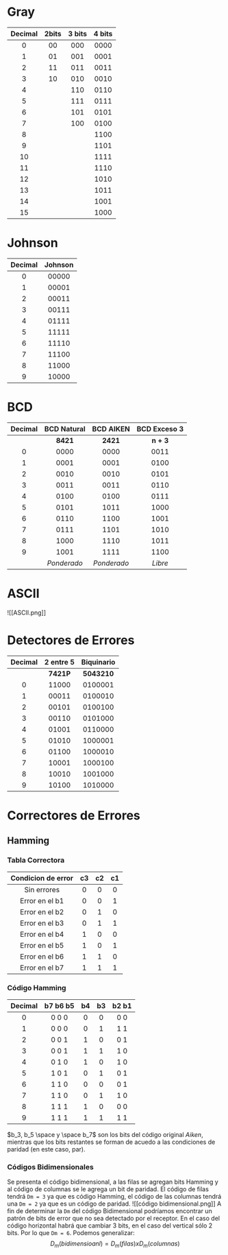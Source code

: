 # Gray

| Decimal | 2bits | 3 bits | 4 bits |
|:-------:|:-----:|:------:|:------:|
|    0    |  00   |  000   |  0000  |
|    1    |  01   |  001   |  0001  |
|    2    |  11   |  011   |  0011  |
|    3    |  10   |  010   |  0010  |
|    4    |       |  110   |  0110  |
|    5    |       |  111   |  0111  |
|    6    |       |  101   |  0101  |
|    7    |       |  100   |  0100  |
|    8    |       |        |  1100  |
|    9    |       |        |  1101  |
|   10    |       |        |  1111  |
|   11    |       |        |  1110  |
|   12    |       |        |  1010  |
|   13    |       |        |  1011  |
|   14    |       |        |  1001  |
|   15    |       |        |  1000  |
# Johnson
| Decimal | Johnson |
|:-------:|:-------:|
|    0    |  00000  |
|    1    |  00001  |
|    2    |  00011  |
|    3    |  00111  |
|    4    |  01111  |
|    5    |  11111  |
|    6    |  11110  |
|    7    |  11100  |
|    8    |  11000  |
|    9    |  10000  |
# BCD
| Decimal | BCD Natural |  BCD AIKEN  | BCD Exceso 3 |
|:-------:|:-----------:|:-----------:|:------------:|
|         |  **8421**   |  **2421**   |  **n + 3**   |
|    0    |    0000     |    0000     |     0011     |
|    1    |    0001     |    0001     |     0100     |
|    2    |    0010     |    0010     |     0101     |
|    3    |    0011     |    0011     |     0110     |
|    4    |    0100     |    0100     |     0111     |
|    5    |    0101     |    1011     |     1000     |
|    6    |    0110     |    1100     |     1001     |
|    7    |    0111     |    1101     |     1010     |
|    8    |    1000     |    1110     |     1011     |
|    9    |    1001     |    1111     |     1100     |
|         | *Ponderado* | *Ponderado* |   *Libre*    |
# ASCII
![[ASCII.png]]
# Detectores de Errores
| Decimal | 2 entre 5 | Biquinario  |
|:-------:|:---------:|:-----------:|
|         | **7421P** | **5043210** |
|    0    |   11000   |   0100001   |
|    1    |   00011   |   0100010   |
|    2    |   00101   |   0100100   |
|    3    |   00110   |   0101000   |
|    4    |   01001   |   0110000   |
|    5    |   01010   |   1000001   |
|    6    |   01100   |   1000010   |
|    7    |   10001   |   1000100   |
|    8    |   10010   |   1001000   |
|    9    |   10100   |   1010000   |
# Correctores de Errores
## Hamming
### Tabla Correctora
| Condicion de error | c3  | c2  | c1  |
|:------------------:|:---:|:---:|:---:|
|    Sin errores     |  0  |  0  |  0  |
|   Error en el b1   |  0  |  0  |  1  |
|   Error en el b2   |  0  |  1  |  0  |
|   Error en el b3   |  0  |  1  |  1  |
|   Error en el b4   |  1  |  0  |  0  |
|   Error en el b5   |  1  |  0  |  1  |
|   Error en el b6   |  1  |  1  |  0  |
|   Error en el b7   |  1  |  1  |  1  |
### Código Hamming
| Decimal | b7 b6 b5 | b4  | b3  | b2 b1 |
|:-------:|:--------:|:---:|:---:|:-----:|
|    0    |  0 0 0   |  0  |  0  |  0 0  |
|    1    |  0 0 0   |  0  |  1  |  1 1  |
|    2    |  0 0 1   |  1  |  0  |  0 1  |
|    3    |  0 0 1   |  1  |  1  |  1 0  |
|    4    |  0 1 0   |  1  |  0  |  1 0  |
|    5    |  1 0 1   |  0  |  1  |  0 1  |
|    6    |  1 1 0   |  0  |  0  |  0 1  |
|    7    |  1 1 0   |  0  |  1  |  1 0  |
|    8    |  1 1 1   |  1  |  0  |  0 0  |
|    9    |  1 1 1   |  1  |  1  |  1 1  |
$`b_3, b_5 \space y \space b_7`$ son los bits del código original *Aiken*, mientras que los bits restantes se forman de acuedo a las condiciones de paridad (en este caso, par).
### Códigos Bidimensionales
Se presenta el código bidimensional, a las filas se agregan bits Hamming y al código de columnas se le agrega un bit de paridad.
El código de filas tendrá `Dm = 3` ya que es código Hamming, el código de las columnas tendrá una `Dm = 2` ya que es un código de paridad.
![[código bidimensional.png]]
A fin de determinar la `Dm` del código Bidimensional podríamos encontrar un patrón de bits de error que no sea detectado por el receptor. En el caso del código horizontal habrá que cambiar 3 bits, en el caso del vertical sólo 2 bits. Por lo que `Dm = 6`. Podemos generalizar:
$$
	D_m (bidimensioanl) = D_m(filas) x D_m(columnas)
$$